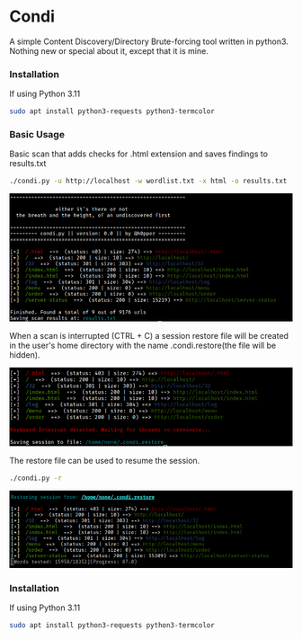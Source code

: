 # Condi

A simple Content Discovery/Directory Brute-forcing tool written in python3. Nothing new or special about it, except that it is mine.  

### Installation

If using Python 3.11

```bash
sudo apt install python3-requests python3-termcolor
```

### Basic Usage

Basic scan that adds checks for .html extension and saves findings to results.txt  

```bash
./condi.py -u http://localhost -w wordlist.txt -x html -o results.txt
```
![Basic usage](images/basic_usage.png)

When a scan is interrupted (CTRL + C) a session restore file will be created in the user's home directory with the name .condi.restore(the file will be hidden).  

![Keyboard Interrupt](images/interrupted.png)

The restore file can be used to resume the session.

```bash
./condi.py -r
```

![Restore session](images/restore.png)

### Installation

If using Python 3.11

```bash
sudo apt install python3-requests python3-termcolor
```

